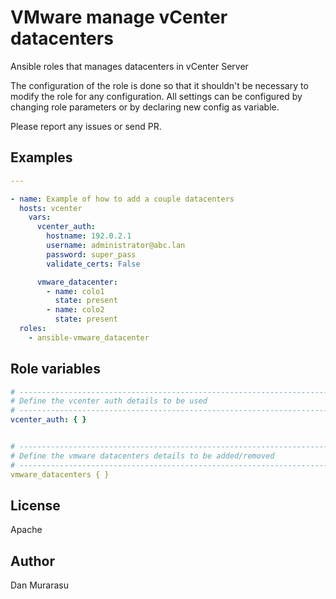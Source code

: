 # VMware manage vCenter datacenters
Ansible roles that manages datacenters in vCenter Server

The configuration of the role is done so that it shouldn't be necessary to
modify the role for any configuration.
All settings can be configured by changing role parameters or by declaring new
config as variable.

Please report any issues or send PR.

## Examples
```yaml
---

- name: Example of how to add a couple datacenters
  hosts: vcenter
    vars:
      vcenter_auth:
        hostname: 192.0.2.1
        username: administrator@abc.lan
        password: super_pass
        validate_certs: False

      vmware_datacenter:
        - name: colo1
          state: present
        - name: colo2
          state: present
  roles:
    - ansible-vmware_datacenter  

  ```

## Role variables
```yaml
# ---------------------------------------------------------------------------
# Define the vcenter auth details to be used
# ---------------------------------------------------------------------------
vcenter_auth: { }


# ---------------------------------------------------------------------------
# Define the vmware datacenters details to be added/removed
# ---------------------------------------------------------------------------
vmware_datacenters { }
```

## License
Apache

## Author
Dan Murarasu
